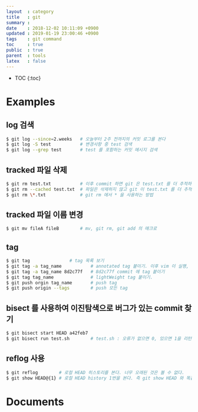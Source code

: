 ```yaml
---
layout  : category
title   : git
summary : 
date    : 2018-12-02 10:11:09 +0900
updated : 2019-01-19 23:00:46 +0900
tags    : git command
toc     : true
public  : true
parent  : tools
latex   : false
---
```

* TOC
{:toc}

# Examples
## log 검색
```sh
$ git log --since=2.weeks   # 오늘부터 2주 전까지의 커밋 로그를 본다
$ git log -S test           # 변경사항 중 test 검색
$ git log --grep test       # test 를 포함하는 커밋 메시지 검색
```

## tracked 파일 삭제
```sh
$ git rm test.txt           # 이후 commit 하면 git 은 test.txt 를 더 추적하지 않는다
$ git rm --cached test.txt  # 파일은 삭제하지 않고 git 이 test.txt 를 더 추적하지 않게 한다
$ git rm \*.txt             # git rm 에서 * 을 사용하는 방법
```

## tracked 파일 이름 변경
```sh
$ git mv fileA fileB        # mv, git rm, git add 의 매크로
```

## tag
```sh
$ git tag               # tag 목록 보기
$ git tag -a tag_name           # annotated tag 붙이기. 이후 vim 이 실행, 메시지를 작성한다
$ git tag -a tag_name 8d2c77f   # 8d2c77f commit 에 tag 붙이기
$ git tag tag_name              # lightWeight tag 붙이기.
$ git push orgin tag_name       # push tag
$ git push origin --tags        # push 모든 tag
```

## bisect 를 사용하여 이진탐색으로 버그가 있는 commit 찾기
```sh
$ git bisect start HEAD a42feb7
$ git bisect run test.sh        # test.sh : 오류가 없으면 0, 있으면 1을 리턴하는 셸 스크립트
```

## reflog 사용
```sh
$ git reflog        # 로컬 HEAD 히스토리를 본다. 너무 오래된 것은 볼 수 없다.
$ git show HEAD@{1} # 로컬 HEAD history 1번을 본다. 즉 git show HEAD 와 똑같다.
```

# Documents
